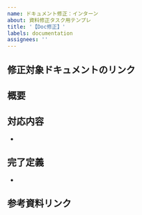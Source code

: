 ```yaml
---
name: ドキュメント修正：インターン
about: 資料修正タスク用テンプレ
title: '【Doc修正】'
labels: documentation
assignees: ''
---
```


## 修正対象ドキュメントのリンク

## 概要

## 対応内容
<!-- 箇条書きで追加 -->
- 

## 完了定義
<!-- 箇条書きで追加 -->
- 

## 参考資料リンク